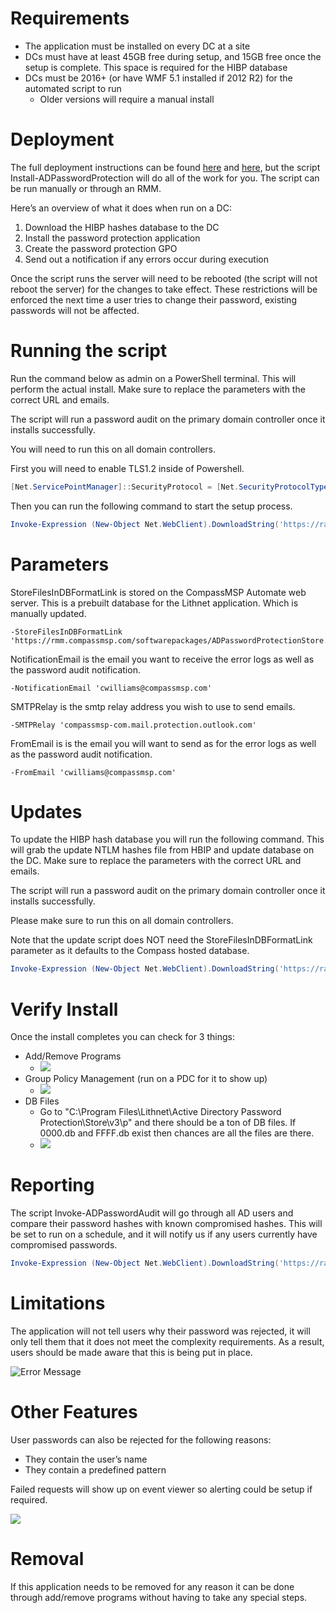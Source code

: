 # Requirements

- The application must be installed on every DC at a site
- DCs must have at least 45GB free during setup, and 15GB free once the setup is complete. This space is required for the HIBP database
- DCs must be 2016+ (or have WMF 5.1 installed if 2012 R2) for the automated script to run
  - Older versions will require a manual install

# Deployment
The full deployment instructions can be found [here](https://blog.lithnet.io/2019/01/lppad-1.html) and [here](https://github.com/lithnet/ad-password-protection), but the script Install-ADPasswordProtection will do all of the work for you. The script can be run manually or through an RMM.

Here’s an overview of what it does when run on a DC:
1. Download the HIBP hashes database to the DC
2. Install the password protection application
3. Create the password protection GPO
4. Send out a notification if any errors occur during execution

Once the script runs the server will need to be rebooted (the script will not reboot the server) for the changes to take effect. These restrictions will be enforced the next time a user tries to change their password, existing passwords will not be affected.

# Running the script

Run the command below as admin on a PowerShell terminal. This will perform the actual install. Make sure to replace the parameters with the correct URL and emails.

The script will run a password audit on the primary domain controller once it installs successfully.

You will need to run this on all domain controllers.

First you will need to enable TLS1.2 inside of Powershell.

````powershell
[Net.ServicePointManager]::SecurityProtocol = [Net.SecurityProtocolType]::Tls12
````
Then you can run the following command to start the setup process. 

````powershell
Invoke-Expression (New-Object Net.WebClient).DownloadString('https://raw.githubusercontent.com/CompassMSP/PublicScripts/master/ActiveDirectory/ADPasswordProtection/Install-ADPasswordProtection.ps1'); Install-ADPasswordProtection -StoreFilesInDBFormatLink '<zipFileURL>' -NotificationEmail '<email>' -SMTPRelay '<smtpServer>' -FromEmail '<fromEmail>'
````

# Parameters

  StoreFilesInDBFormatLink is stored on the CompassMSP Automate web server. This is a prebuilt database for the Lithnet application. Which is manually updated.

    -StoreFilesInDBFormatLink 'https://rmm.compassmsp.com/softwarepackages/ADPasswordProtectionStore.zip'

  NotificationEmail is the email you want to receive the error logs as well as the password audit notification.

    -NotificationEmail 'cwilliams@compassmsp.com'

  SMTPRelay is the smtp relay address you wish to use to send emails.

    -SMTPRelay 'compassmsp-com.mail.protection.outlook.com'

  FromEmail is is the email you will want to send as for the error logs as well as the password audit notification. 

    -FromEmail 'cwilliams@compassmsp.com'

# Updates
To update the HIBP hash database you will run the following command. This will grab the update NTLM hashes file from HBIP and update database on the DC. Make sure to replace the parameters with the correct URL and emails.

The script will run a password audit on the primary domain controller once it installs successfully.

Please make sure to run this on all domain controllers.

Note that the update script does NOT need the StoreFilesInDBFormatLink parameter as it defaults to the Compass hosted database. 

````powershell
Invoke-Expression (New-Object Net.WebClient).DownloadString('https://raw.githubusercontent.com/CompassMSP/PublicScripts/master/ActiveDirectory/ADPasswordProtection/Update-ADPasswordProtection.ps1'); Update-ADPasswordProtection -NotificationEmail '<email>' -SMTPRelay '<smtpServer>' -FromEmail '<fromEmail>'
````

# Verify Install
Once the install completes you can check for 3 things:

- Add/Remove Programs
  - ![](https://i.imgur.com/KcobD6H.png)
- Group Policy Management (run on a PDC for it to show up)
  - ![](https://i.imgur.com/IgMRMk6.png)
- DB Files
  - Go to "C:\Program Files\Lithnet\Active Directory Password Protection\Store\v3\p" and there should be a ton of DB files. If 0000.db and FFFF.db exist then chances are all the files are there.
  - ![](https://i.imgur.com/3hJMbKy.png)

# Reporting
The script Invoke-ADPasswordAudit will go through all AD users and compare their password hashes with known compromised hashes. This will be set to run on a schedule, and it will notify us if any users currently have compromised passwords.

````powershell
Invoke-Expression (New-Object Net.WebClient).DownloadString('https://raw.githubusercontent.com/CompassMSP/PublicScripts/master/ActiveDirectory/ADPasswordProtection/Invoke-ADPasswordAudit.ps1'); Invoke-ADPasswordAudit -NotificationEmail '<email>' -SMTPRelay '<smtpServer>' -FromEmail '<fromEmail>'
````

# Limitations
The application will not tell users why their password was rejected, it will only tell them that it does not meet the complexity requirements. As a result, users should be made aware that this is being put in place.

![Error Message](https://i.imgur.com/a0nIGtR.png)

# Other Features
User passwords can also be rejected for the following reasons:
- They contain the user’s name
- They contain a predefined pattern

Failed requests will show up on event viewer so alerting could be setup if required.

![](https://i.imgur.com/DmwpoFn.png)

# Removal
If this application needs to be removed for any reason it can be done through add/remove programs without having to take any special steps.
